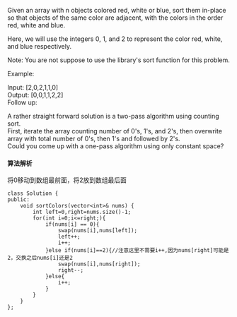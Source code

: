 Given an array with n objects colored red, white or blue, sort them in-place so that objects of the same color are adjacent, with the colors in the order red, white and blue.<br>

Here, we will use the integers 0, 1, and 2 to represent the color red, white, and blue respectively.<br>

Note: You are not suppose to use the library's sort function for this problem.<br>

Example:<br>

Input: [2,0,2,1,1,0]<br>
Output: [0,0,1,1,2,2]<br>
Follow up:<br>

A rather straight forward solution is a two-pass algorithm using counting sort.<br>
First, iterate the array counting number of 0's, 1's, and 2's, then overwrite array with total number of 0's, then 1's and followed by 2's.<br>
Could you come up with a one-pass algorithm using only constant space?<br>

#### 算法解析
将0移动到数组最前面，将2放到数组最后面
```
class Solution {
public:
    void sortColors(vector<int>& nums) {
        int left=0,right=nums.size()-1;
        for(int i=0;i<=right;){
            if(nums[i] == 0){
                swap(nums[i],nums[left]);
                left++;
                i++;
            }else if(nums[i]==2){//注意这里不需要i++,因为nums[right]可能是2，交换之后nums[i]还是2
                swap(nums[i],nums[right]);
                right--;
            }else{
                i++;
            }
        }
    }
};
```
